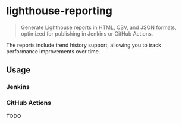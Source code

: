 # lighthouse-reporting

> Generate Lighthouse reports in HTML, CSV, and JSON formats, optimized for publishing in Jenkins or GitHub Actions.

The reports include trend history support, allowing you to track performance improvements over time.

## Usage

### Jenkins

### GitHub Actions

TODO
